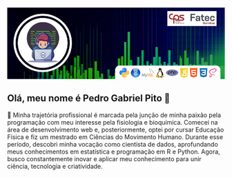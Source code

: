 ![Apresentação Perfil](images/capa.jpg)  

## Olá, meu nome é Pedro Gabriel Pito 👋
🚀 Minha trajetória profissional é marcada pela junção de minha paixão pela programação com meu interesse pela fisiologia e bioquímica. Comecei na área de desenvolvimento web e, posteriormente, optei por cursar Educação Física e fiz um mestrado em Ciências do Movimento Humano. Durante esse período, descobri minha vocação como cientista de dados, aprofundando meus conhecimentos em estatística e programação em R e Python. Agora, busco constantemente inovar e aplicar meu conhecimento para unir ciência, tecnologia e criatividade.


